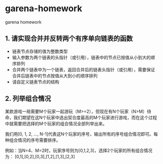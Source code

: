 # garena-homework
garena homework


## 1. 请实现合并并反转两个有序单向链表的函数
- 链表节点存储的值为整数类型
- 输入参数为两个链表的头指针（或引用），链表中的节点已按值从小到大的顺序排列
- 合并两个链表中为一个链表，返回合并后的链表头指针（或引用），需要保证合并后链表中的节点按值从大到小的顺序排列
- 请自定义链表节点的结构


## 2. 列举组合情况
某款游戏一局需要M个玩家一起游玩（M>=2），但现在有N个玩家（N>M）待命，我们期望在这N个玩家中选出契合度最高的M个玩家进行游戏，而在这个过程中就需要把选择的M个玩家的组合情况全部列举出来。

我们用[0, 1, 2, ..., N-1]代表这N个玩家的序号，输出所有的序号组合情况即可。每种组合情况的序号需要排序。

例如：当N=4、M=2时，玩家序号则为[0,1,2,3]，选择2个玩家的所有组合情况为：
[0,1],[0,2],[0,3],[1,2],[1,3],[2,3]
